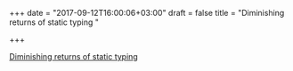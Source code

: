 +++
date = "2017-09-12T16:00:06+03:00"
draft = false
title = "Diminishing returns of static typing  "

+++

<p><a href="https://blog.merovius.de/2017/09/12/diminishing-returns-of-static-typing.html">Diminishing returns of static typing  </a></p>